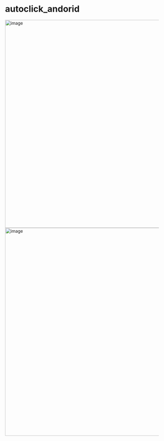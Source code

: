 # autoclick_andorid
<img width="682" alt="image" src="https://github.com/nitpicker55555/autoclick_andorid/assets/91596298/12d0b252-f46a-4659-9577-36bb3226d30c">

<img width="682" alt="image" src="https://github.com/nitpicker55555/autoclick_andorid/assets/91596298/86e12bd0-d4c3-4dbe-9284-25fc4d569421">
